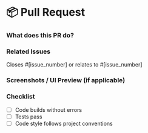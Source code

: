 # 📦 Pull Request

### What does this PR do?
<!-- Briefly describe your changes -->

### Related Issues
Closes #[issue_number] or relates to #[issue_number]

### Screenshots / UI Preview (if applicable)
<!-- Include screenshots for UI/UX changes -->

### Checklist
- [ ] Code builds without errors
- [ ] Tests pass
- [ ] Code style follows project conventions
